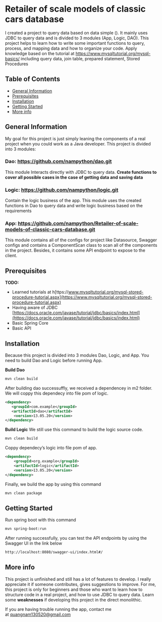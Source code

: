 # Retailer of scale models of classic cars database
I created a project to query data based on data simple (). It mainly uses JDBC to query data and is divided to 3 modules (App, Logic, DAO). This project helps to learn how to write some important functions to query, process, and mapping data and how to organize your code. Apply  knowledge based on the tutorial at  https://www.mysqltutorial.org/mysql-basics/ including query data, join table, prepared statement, Stored Procedures

## Table of Contents
* [General Information](#general-information)
* [Prerequisites](#prerequisites)
* [Installation](#installation)
* [Getting Started](#getting-started)
* [More info](#more-info)

## General Information
My goal for this project is just simply leaning the components of a real project when you could work as a Java developer. This project is divided into 3 modules:

### **Dao:**  https://github.com/nampython/dao.git

This module Interacts directly with JDBC to query data. **Create functions to cover all possible cases in the case of getting data and saving data**

### **Logic**: https://github.com/nampython/logic.git

Contain the logic business of the app. This module uses the created functions in Dao to query data and write logic business based on the requirements

### **App**: https://github.com/nampython/Retailer-of-scale-models-of-classic-cars-database.git

This module contains all of the configs for project like Datasource, Swagger configs and contains a ComponentScan class to scan all of the components in the project. Besides, it contains some API endpoint to expose to the client.

## Prerequisites
**TODO:**
- Learned tutorials at h[ttps://www.mysqltutorial.org/mysql-stored-procedure-tutorial.aspx](https://www.mysqltutorial.org/mysql-stored-procedure-tutorial.aspx)
- Having aware of JDBC [https://docs.oracle.com/javase/tutorial/jdbc/basics/index.html](https://docs.oracle.com/javase/tutorial/jdbc/basics/index.html)
- Basic Spring Core
- Basic API


## Installation
Because this project is divided into 3 modules Dao, Logic, and App. You need to build Dao and Logic before running App.

**Build Dao**
```xml
mvn clean build
```
After building dao successuffly, we received a dependencey in m2 folder. We will coppy this dependecy into file pom of logic.
```xml
<dependency>
   <groupId>com.example</groupId>
   <artifactId>dao</artifactId>
    <version>13.05.20</version>
</dependency>
```
**Build Logic**
We still use this command to build the logic source code.

```xml
mvn clean build
```
Coppy dependecy’s logic into file pom of app.
```xml
<dependency>
    <groupId>org.example</groupId>
    <artifactId>logic</artifactId>
    <version>13.05.20</version>
</dependency>
```
Finally, we build the app by using this command
```xml
mvn clean package
```

## Getting Started

Run spring boot with this command
```xml
mvn spring-boot:run
```
After running successfully, you can test the API endpoints by using the Swagger UI in the link below
```xml
http://localhost:8080/swagger-ui/index.html#/
```

## More info
This project is unfinished and still has a lot of features to develop. I really appreciate it if someone contributes, gives suggestions to improve. For me,  this project is only for beginners and those who want to learn how to structure code in a real project, and how to use JDBC to query data. Learn some **weaknesses** if developing this project in the direct monolithic.

If you are having trouble running the app, contact me at [quangnam130520@gmail.com](mailto:quangnam130520@gmail.com)
